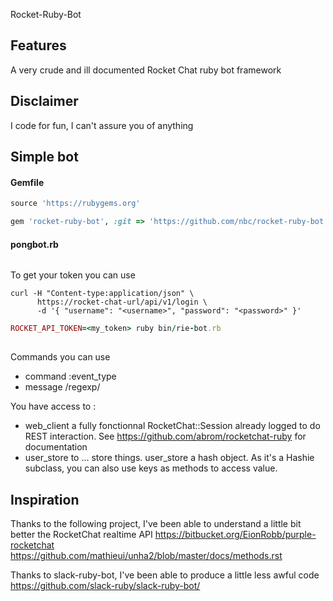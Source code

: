 Rocket-Ruby-Bot

## Features

A very crude and ill documented Rocket Chat ruby bot framework

## Disclaimer

I code for fun, I can't assure you of anything

## Simple bot

#### Gemfile

```ruby
source 'https://rubygems.org'

gem 'rocket-ruby-bot', :git => 'https://github.com/nbc/rocket-ruby-bot.git'
```

#### pongbot.rb

```ruby


```



To get your token you can use 

```
curl -H "Content-type:application/json" \
      https://rocket-chat-url/api/v1/login \
      -d '{ "username": "<username>", "password": "<password>" }'
```

```ruby
ROCKET_API_TOKEN=<my_token> ruby bin/rie-bot.rb
 ```

## 

Commands you can use

* command :event_type
* message /regexp/

You have access to :

* web_client a fully fonctionnal RocketChat::Session already logged to do REST interaction. See https://github.com/abrom/rocketchat-ruby for documentation
* user_store to ... store things. user_store a hash object. As it's a Hashie subclass, you can also use keys as methods to access value.

## Inspiration

Thanks to the following project, I've been able to understand a little bit better the RocketChat realtime API
https://bitbucket.org/EionRobb/purple-rocketchat
https://github.com/mathieui/unha2/blob/master/docs/methods.rst

Thanks to slack-ruby-bot, I've been able to produce a little less awful code
https://github.com/slack-ruby/slack-ruby-bot/
